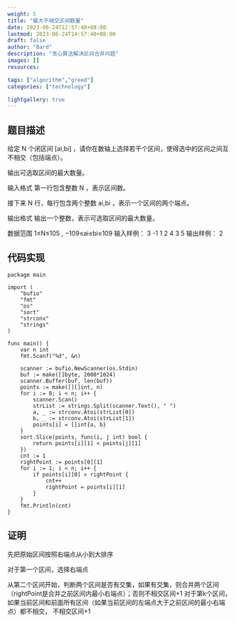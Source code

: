 ```yaml
---
weight: 5
title: "最大不相交区间数量"
date: 2023-06-24T12:57:40+08:00
lastmod: 2023-06-24T14:57:40+08:00
draft: false
author: "Bard"
description: "贪心算法解决区间合并问题"
images: []
resources:

tags: ["algorithm","greed"]
categories: ["technology"]

lightgallery: true
---
```


## 题目描述

给定 N
 个闭区间 [ai,bi]
，请你在数轴上选择若干个区间，使得选中的区间之间互不相交（包括端点）。

输出可选取区间的最大数量。

输入格式
第一行包含整数 N
，表示区间数。

接下来 N
 行，每行包含两个整数 ai,bi
，表示一个区间的两个端点。

输出格式
输出一个整数，表示可选取区间的最大数量。

数据范围
1≤N≤105
,
−109≤ai≤bi≤109
输入样例：
3
-1 1
2 4
3 5
输出样例：
2

## 代码实现

```
package main

import (
	"bufio"
	"fmt"
	"os"
	"sort"
	"strconv"
	"strings"
)

func main() {
	var n int
	fmt.Scanf("%d", &n)

	scanner := bufio.NewScanner(os.Stdin)
	buf := make([]byte, 2000*1024)
	scanner.Buffer(buf, len(buf))
	points := make([][]int, n)
	for i := 0; i < n; i++ {
		scanner.Scan()
		strList := strings.Split(scanner.Text(), " ")
		a, _ := strconv.Atoi(strList[0])
		b, _ := strconv.Atoi(strList[1])
		points[i] = []int{a, b}
	}
	sort.Slice(points, func(i, j int) bool {
		return points[i][1] < points[j][1]
	})
	cnt := 1
	rightPoint := points[0][1]
	for i := 1; i < n; i++ {
		if points[i][0] > rightPoint {
			cnt++
			rightPoint = points[i][1]
		}
	}
	fmt.Println(cnt)
}

```

## 证明
先把原始区间按照右端点从小到大排序

对于第一个区间，选择右端点

从第二个区间开始，判断两个区间是否有交集，如果有交集，则合并两个区间（rightPoint是合并之前区间内最小右端点）；否则不相交区间+1
对于第k个区间，如果当前区间和前面所有区间（如果当前区间的左端点大于之前区间的最小右端点）都不相交，
不相交区间+1